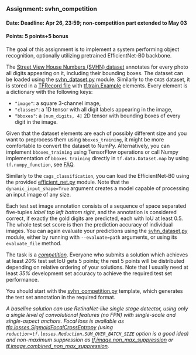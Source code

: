 ### Assignment: svhn_competition
#### Date: Deadline: Apr 26, 23:59; non-competition part extended to May 03
#### Points: 5 points+5 bonus

The goal of this assignment is to implement a system performing object
recognition, optionally utilizing pretrained EfficientNet-B0 backbone.

The [Street View House Numbers (SVHN) dataset](https://ufal.mff.cuni.cz/~straka/courses/npfl114/2021/demos/svhn_train.html)
annotates for every photo all digits appearing on it, including their bounding
boxes. The dataset can be loaded using the [svhn_dataset.py](https://github.com/ufal/npfl114/tree/past-2021/labs/07/svhn_dataset.py)
module. Similarly to the `CAGS` dataset, it is stored in a
[TFRecord file](https://www.tensorflow.org/api_docs/python/tf/data/TFRecordDataset)
with [tf.train.Example](https://www.tensorflow.org/api_docs/python/tf/train/Example)
elements. Every element is a dictionary with the following keys:
- `"image"`: a square 3-channel image,
- `"classes"`: a 1D tensor with all digit labels appearing in the image,
- `"bboxes"`: a `[num_digits, 4]` 2D tensor with bounding boxes of every
  digit in the image.

Given that the dataset elements are each of possibly different size and you want
to preprocess them using `bboxes_training`, it might be more comfortable to
convert the dataset to NumPy. Alternatively, you can implement `bboxes_training`
using TensorFlow operations or call Numpy implementation of `bboxes_training`
directly in `tf.data.Dataset.map` by using `tf.numpy_function`,
see [FAQ](https://ufal.mff.cuni.cz/courses/npfl114/2021-summer#faq_tf_data).

Similarly to the `cags_classification`, you can load the EfficientNet-B0 using the provided
[efficient_net.py](https://github.com/ufal/npfl114/tree/past-2021/labs/07/efficient_net.py)
module. Note that the `dynamic_input_shape=True` argument creates
a model capable of processing an input image of any size.

Each test set image annotation consists of a sequence of space separated
five-tuples _label top left bottom right_, and the annotation is considered
correct, if exactly the gold digits are predicted, each with IoU at least 0.5.
The whole test set score is then the prediction accuracy of individual images.
You can again evaluate your predictions using the
[svhn_dataset.py](https://github.com/ufal/npfl114/tree/past-2021/labs/07/svhn_dataset.py)
module, either by running with `--evaluate=path` arguments, or using its
`evaluate_file` method.

The task is a [_competition_](https://ufal.mff.cuni.cz/courses/npfl114/2021-summer#competitions). Everyone who submits a solution
which achieves at least _20%_ test set IoU gets 5 points; the rest
5 points will be distributed depending on relative ordering of your solutions.
Note that I usually need at least _35%_ development set accuracy to achieve the
required test set performance.

You should start with the
[svhn_competition.py](https://github.com/ufal/npfl114/tree/past-2021/labs/07/svhn_competition.py)
template, which generates the test set annotation in the required format.

_A baseline solution can use RetinaNet-like single stage detector,
using only a single level of convolutional features (no FPN)
with single-scale and single-aspect anchors. Focal loss is available
as [tfa.losses.SigmoidFocalCrossEntropy](https://www.tensorflow.org/addons/api_docs/python/tfa/losses/SigmoidFocalCrossEntropy)
(using `reduction=tf.losses.Reduction.SUM_OVER_BATCH_SIZE` option is a good
idea) and non-maximum suppression as
[tf.image.non_max_suppression](https://www.tensorflow.org/api_docs/python/tf/image/non_max_suppression) or
[tf.image.combined_non_max_suppression](https://www.tensorflow.org/api_docs/python/tf/image/combined_non_max_suppression)._
